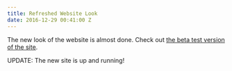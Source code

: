 ```yaml
---
title: Refreshed Website Look
date: 2016-12-29 00:41:00 Z
---
```


The new look of the website is almost done. Check out [the beta test version of the site](http://roadsideattractions.ca/beta).

UPDATE: The new site is up and running! 